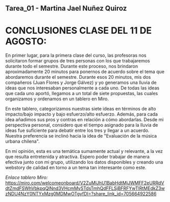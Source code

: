## Tarea_01 - Martina Jael Nuñez Quiroz

# CONCLUSIONES CLASE DEL 11 DE AGOSTO:

En primer lugar, para la primera clase del curso, las profesoras nos solicitaron formar grupos de tres personas con los que trabajaremos durante todo el semestre. Durante este proceso, nos brindaron aproximadamente 20 minutos para ponernos de acuerdo sobre el tema que abordaremos durante el semestre.
Durante esos 20 minutos, mis dos compañeros (Juan Flores y Jorge Gálvez) y yo generamos una lluvia de ideas que nos interesaban personalmente a cada uno.
De todas las ideas que cada uno aportó, llegamos a un total de siete propuestas, las cuales organizamos y ordenamos en un tablero en Miro.

En este tablero, categorizamos nuestras siete ideas en términos de alto impacto/bajo impacto y bajo esfuerzo/alto esfuerzo. Además, para cada idea añadimos sus pros y contras en relación a cómo abordarlas.
Desde mi perspectiva personal, considero que el tiempo asignado para la lluvia de ideas fue suficiente para debatir entre los tres y llegar a un acuerdo. Nuestra preferencia se inclinó hacia la idea de "Evaluación de la música urbana chilena".

En mi opinión, esta es una temática sumamente actual y relevante, a la vez que resulta entretenida y atractiva. Espero poder trabajar de manera efectiva junto con mi grupo, utilizando los datos disponibles y creando una webstory de calidad en torno a un tema tan interesante como este.

_Enlace tablero Miro:_ https://miro.com/welcomeonboard/V2ZuMlJhU1BabHdtMjJWMFF2eURRdVdtZmdFSWhVbkpqQlNnd3VHcmMySTdsTmhQdFFLSjBFRFYwTlRtMEdkZ3wzNDU4NzY0NTYxMzg0MDMwOTgyfDI=?share_link_id=705664922586 